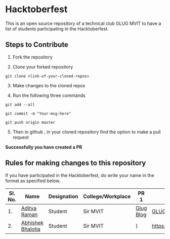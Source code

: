 # Hacktoberfest

This is an open source repository of a technical club GLUG MVIT to have a list of students participating in the Hacktoberfest.

## Steps to Contribute

1. Fork the repository

2. Clone your forked repository

```
git clone <link-of-your-cloned-repos>
```

3. Make changes to the cloned repos

4. Run the following three commands 

```
git add --all

git commit -m "Your-msg-here"

git push origin master
```

5. Then in github , in your cloned repository find the option to make a pull request

<b> Successfully you have created a PR </b>


## Rules for making changes to this repository

If you have participated in the Hacktoberfest, do write your name in the format as specified below.

| Sl. No. | Name | Designation | College/Workplace | PR 1 | PR 2 | PR 3 | PR 4 | PR 5 |
|--|--|--|--|--|--|--|--|--|
| 1. | [Aditya Raman](https://github.com/ramanaditya) | Student | Sir MVIT | [Glug Blog](https://blog.glugmvit.com/) | [GLUG Website](https://www.glugmvit.com/) | [Hacktoberfest](https://github.com/glugmvit/Hacktoberfest) | [Hacktoberfest_19](https://github.com/infiniteoverflow/Hacktoberfest_19) | |
| 2. | [Abhishek Bhalotia](https://github.com/AbhiBhalo) | Student | Sir MVIT |)| https://github.com/infiniteoverflow/Hacktoberfest_19 | https://github.com/AliceWonderland/hacktoberfest | https://github.com/lovingers/ML_Books | https://github.com/AbhiBhalo/Hacktoberfest-1 | |
